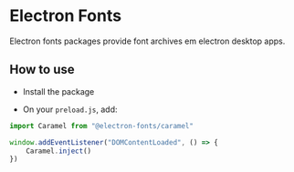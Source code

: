 # Electron Fonts

Electron fonts packages provide font archives em electron desktop apps.

## How to use

* Install the package

* On your `preload.js`, add:

```ts
import Caramel from "@electron-fonts/caramel"

window.addEventListener("DOMContentLoaded", () => {
    Caramel.inject()
})
```